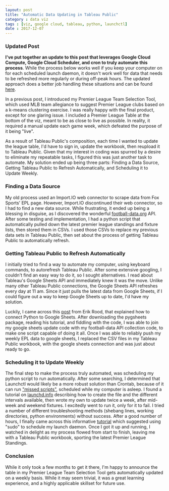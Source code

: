 ```yaml
---
layout: post
title: "Automatic Data Updating in Tableau Public"
category : data viz
tags : [viz, google cloud, tableau, python, launchctl]
date : 2017-12-07
---
```


### Updated Post
**I've put together an update to this post that leverages Google Cloud Compute, Google Cloud Scheduler, and cron to truly automate this process**. While the process below works well if you keep your computer on for each scheduled launch daemon, it doesn't work well for data that needs to be refreshed more regularly or during off-peak hours. The updated approach does a better job handling these situations and can be found [here][updatelink].

<p class="intro"><span class="dropcap">I</span>n a previous post, I introduced my Premier League Team Selection Tool, which used MLB team allegiance to suggest Premier League clubs based on a k-means clustering exercise. I was really happy with the final product, except for one glaring issue. I included a Premier League Table at the bottom of the viz, meant to be as close to live as possible. In reality, it required a manual update each game week, which defeated the purpose of it being "live".</p>

As a result of Tableau Public's composition, each time I wanted to update the league table, I'd have to sign in, update the workbook, then reupload it to Tableau Public. Given that my interest in coding was spurred by a desire to eliminate my repeatable tasks, I figured this was just another task to automate. My solution ended up being three parts: Finding a Data Source, Getting Tableau Public to Refresh Automatically, and Scheduling it to Update Weekly.

### Finding a Data Source

My old process used an Import.IO web connector to scrape data from Fox Sports' EPL page. However, Import.IO discontinued their web connector, so I had to find a new data source. While frustrating, it ended up being a blessing in disguise, as I discovered the wonderful [football-data.org][footie] API. After some testing and implementation, I had a python script that automatically pulled down the latest premier league standings and fixture lists, then stored them in CSVs. I used those CSVs to replace my previous data sets in Tableau Public, then set about the process of getting Tableau Public to automatically refresh.

### Getting Tableau Public to Refresh Automatically

I initially tried to find a way to automate my computer, using keyboard commands, to autorefresh Tableau Public. After some extensive googling, I couldn't find an easy way to do it, so I sought alternatives. I read about Tableau's Google Sheets API and immediately knew it was the move. Unlike many other Tableau Public connections, the Google Sheets API refreshes every day at 11 am. Since it just pulls the latest data from Google Sheets, if I could figure out a way to keep Google Sheets up to date, I'd have my solution.

Luckily, I came across this [post][pyg] from Erik Rood, that explained how to connect Python to Google Sheets. After downloading the pygsheets package, reading his tutorial, and fiddling with the code, I was able to join my google sheets update code with my football-data API collection code, to make one script capable of doing it all. Once I was able to reliably push my weekly EPL data to google sheets, I replaced the CSV files in my Tableau Public workbook, with the google sheets connection and was just about ready to go.

### Scheduling it to Update Weekly

The final step to make the process truly automated, was scheduling my python script to run automatically. After some searching, I determined that Launchctl would likely be a more robust solution than Crontab, because of it can run ["missed scripts"][miss], scheduled while my computer is asleep. I found a tutorial on [launchd.info][launchcd] describing how to create the file and the different intervals available, then wrote my own to update twice a week, after mid-week and weekend fixtures. I excitedly went to run it, only for it to fail. I tried a number of different troubleshooting methods (shebang lines, working directories, python environments) without success. After a good number of hours, I finally came across this informative [tutorial][sudo] which suggested using "sudo" to schedule my launch daemon. Once I got it up and running, I watched in delight as my process flowed from start to finish, leaving me with a Tableau Public workbook, sporting the latest Premier League Standings.

### Conclusion

While it only took a few months to get it there, I'm happy to announce the table in my Premier League Team Selection Tool gets automatically updated on a weekly basis. While it may seem trivial, it was a great learning experience, and a highly applicable skillset for future use.

[footie]: www.football-data.org
[pyg]: http://erikrood.com/Posts/py_gsheets.html
[launchcd]: http://www.launchd.info/
[sudo]:https://alvinalexander.com/mac-os-x/mac-osx-startup-crontab-launchd-jobs
[miss]:https://developer.apple.com/library/content/documentation/MacOSX/Conceptual/BPSystemStartup/Chapters/ScheduledJobs.html
[updatelink]:http://www.irarickman.com/Automatic-Tableau-Data-Refreshing-Through-Google-Cloud-and-Sheets/
